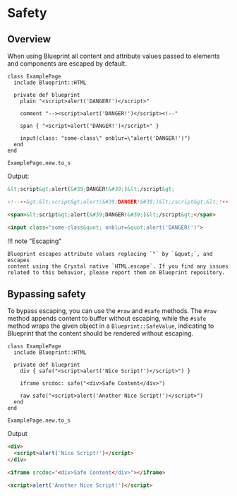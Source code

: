 # Safety

## Overview

When using Blueprint all content and attribute values passed to elements and
components are escaped by default.


```crystal
class ExamplePage
  include Blueprint::HTML

  private def blueprint
    plain "<script>alert('DANGER!')</script>"

    comment "--><script>alert('DANGER!')</script><!--"

    span { "<script>alert('DANGER!')</script>" }

    input(class: "some-class\" onblur=\"alert('DANGER!')")
  end
end

ExamplePage.new.to_s
```

Output:

```html
&lt;script&gt;alert(&#39;DANGER!&#39;)&lt;/script&gt;

<!----&gt;&lt;script&gt;alert(&#39;DANGER!&#39;)&lt;/script&gt;&lt;!---->

<span>&lt;script&gt;alert(&#39;DANGER!&#39;)&lt;/script&gt;</span>

<input class="some-class&quot; onblur=&quot;alert('DANGER!')">
```

!!! note "Escaping"

    Blueprint escapes attribute values replacing `"` by `&quot;`, and escapes
    content using the Crystal native `HTML.escape`. If you find any issues
    related to this behavior, please report them on Blueprint repository.

## Bypassing safety

To bypass escaping, you can use the `#raw` and `#safe` methods. The `#raw`
method appends content to buffer without escaping, while the `#safe` method
wraps the given object in a `Blueprint::SafeValue`, indicating to Blueprint that
the content should be rendered without escaping.

```crystal
class ExamplePage
  include Blueprint::HTML

  private def blueprint
    div { safe("<script>alert('Nice Script!')</script>") }

    iframe srcdoc: safe("<div>Safe Content</div>")

    raw safe("<script>alert('Another Nice Script!')</script>")
  end
end

ExamplePage.new.to_s
```

Output

```html
<div>
  <script>alert('Nice Script!')</script>
</div>

<iframe srcdoc="<div>Safe Content</div>"></iframe>

<script>alert('Another Nice Script!')</script>
```
